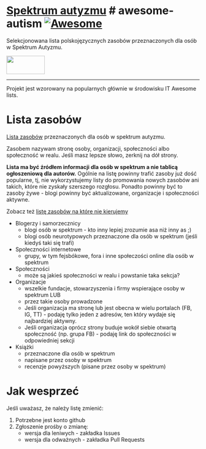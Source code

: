 # [Spektrum autyzmu](https://spektrum-autyzmu.github.io/) # awesome-autism [![Awesome](https://awesome.re/badge-flat.svg)](https://awesome.re)

Selekcjonowana lista polskojęzycznych zasobów przeznaczonych dla osób w Spektrum Autyzmu.

<div style="width=auto; margin-left:auto; margin-right:auto" ><img src="https://upload.wikimedia.org/wikipedia/commons/thumb/4/4e/Pastel_Neurodiversity_Symbol.png/1200px-Pastel_Neurodiversity_Symbol.png" align="center" height="48" width="100" ></div>

---

Projekt jest wzorowany na popularnych głównie w środowisku IT Awesome lists.

# Lista zasobów

[Lista zasobów](index.md) przeznaczonych dla osób w spektrum autyzmu.

Zasobem nazywam stronę osoby, organizacji, społeczności albo społeczność w realu. Jeśli masz lepsze słowo, zerknij na dół strony.

**Lista ma być źródłem informacji dla osób w spektrum a nie tablicą ogłoszeniową dla autorów.**
Ogólnie na listę powinny trafić zasoby już dość popularne, tj, nie wykorzystujemy listy do promowania nowych zasobów ani takich, które nie zyskały szerszego rozgłosu. Ponadto powinny być to zasoby żywe - blogi powinny być aktualizowane, organizacje i społeczności aktywne. 

Zobacz też [listę zasobów na które nie kierujemy](nogolist.md)

- Blogerzy i samorzecznicy
    - blogi osób w spektrum - kto inny lepiej zrozumie asa niż inny as ;)
    - blogi osób neurotypowych przeznaczone dla osób w spektrum (jeśli kiedyś taki się trafi)
- Społeczności internetowe
    - grupy, w tym fejsbókowe, fora i inne społeczości online dla osób w spektrum
- Społeczności
    - może są jakieś społeczności w realu i powstanie taka sekcja?
- Organizacje
    - wszelkie fundacje, stowarzyszenia i firmy wspierające osoby w spektrum LUB
    - przez takie osoby prowadzone
    - Jeśli organizacja ma stronę lub jest obecna w wielu portalach (FB, IG, TT) - podaję tylko jeden z adresów, ten który wydaje się najbardziej aktywny. 
    - Jeśli organizacja oprócz strony buduje wokół siebie otwartą społeczność (np. grupa FB) - podaję link do społeczności w odpowiedniej sekcji
- Książki
    - przeznaczone dla osób w spektrum
    - napisane przez osoby w spektrum
    - recenzje powyższych (pisane przez osoby w spektrum)
    
# Jak wesprzeć

Jeśli uważasz, że należy listę zmienić:

1. Potrzebne jest konto github
2. Zgłoszenie prośby o zmianę:
    - wersja dla leniwych - zakładka Issues
    - wersja dla odważnych - zakładka Pull Requests

